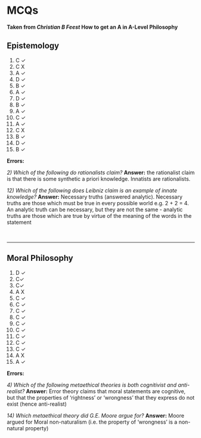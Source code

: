 # MCQs

**Taken from *Christian B Feest* How to get an A in A-Level Philosophy**
## Epistemology

1) C ✓
2) C X
3) A ✓
4) D ✓
5) B ✓
6) A ✓
7) D ✓
8) B ✓
9) A ✓
10) C ✓
11) A ✓
12) C X
13) B ✓
14) D ✓
15) B ✓

**Errors:**

*2) Which of the following do rationalists claim?* **Answer:** the rationalist claim is that there is some synthetic a priori knowledge. Innatists are rationalists.

*12) Which of the following does Leibniz claim is an example of innate knowledge?* **Answer:** Necessary truths (answered analytic). Necessary truths are those which must be true in every possible world e.g. 2 + 2 = 4. An analytic truth can be necessary, but they are not the same - analytic truths are those which are true by virtue of the meaning of the words in the statement

</br>

***

## Moral Philosophy

1) D ✓
2) C✓
3) C✓
4) A X
5) C ✓
6) C ✓
7) C ✓
8) C ✓
9) C ✓
10) C ✓
11) C ✓
12) C ✓
13) C ✓
14) A X
15) A ✓

**Errors:**

*4) Which of the following metaethical theories is both cognitivist and anti-realist?* **Answer:** Error theory claims that moral statements are cognitive, but that the properties of ‘rightness’ or ‘wrongness’ that they express do not exist (hence anti-realist)

*14) Which metaethical theory did G.E. Moore argue for?* **Answer:** Moore argued for Moral non-naturalism (i.e. the property of ‘wrongness’ is a non-natural property)